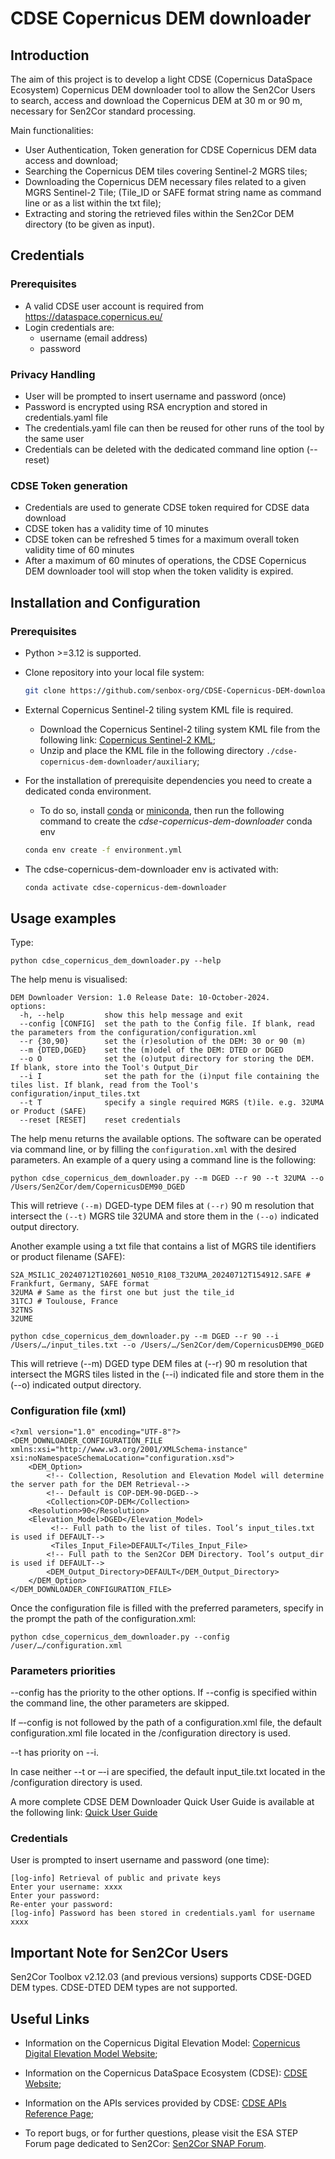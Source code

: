 # CDSE Copernicus DEM downloader

## Introduction

The aim of this project is to develop a light CDSE (Copernicus DataSpace Ecosystem) Copernicus DEM downloader tool to allow the Sen2Cor Users to search, access and download the Copernicus DEM at 30 m or 90 m, necessary for Sen2Cor standard processing.

Main functionalities:
- User Authentication, Token generation for CDSE Copernicus DEM data access and download;
- Searching the Copernicus DEM tiles covering Sentinel-2 MGRS tiles;
- Downloading the Copernicus DEM necessary files related to a given MGRS Sentinel-2 Tile;
(Tile_ID or SAFE format string name as command line or as a list within the txt file);
- Extracting and storing the retrieved files within the Sen2Cor DEM directory (to be given as input).


## Credentials

### Prerequisites

- A valid CDSE user account is required from https://dataspace.copernicus.eu/
- Login credentials are:
  - username (email address)
  - password

### Privacy Handling

- User will be prompted to insert username and password (once)
- Password is encrypted using RSA encryption and stored in credentials.yaml file
- The credentials.yaml file can then be reused for other runs of the tool by the same user
- Credentials can be deleted with the dedicated command line option (--reset)

### CDSE Token generation

- Credentials are used to generate CDSE token required for CDSE data download
- CDSE token has a validity time of 10 minutes
- CDSE token can be refreshed 5 times for a maximum overall token validity time of 60 minutes
- After a maximum of 60 minutes of operations, the CDSE Copernicus DEM downloader tool will stop when the token validity is expired.

## Installation and Configuration

### Prerequisites

- Python >=3.12 is supported.

- Clone repository into your local file system:
    
    ```bash
    git clone https://github.com/senbox-org/CDSE-Copernicus-DEM-downloader.git
    ```

- External Copernicus Sentinel-2 tiling system KML file is required.
  - Download the Copernicus Sentinel-2 tiling system KML file from the following link:
[Copernicus Sentinel-2 KML](https://sentiwiki.copernicus.eu/__attachments/1692737/S2A_OPER_GIP_TILPAR_MPC__20151209T095117_V20150622T000000_21000101T000000_B00.zip);
  - Unzip and place the KML file in the following directory `./cdse-copernicus-dem-downloader/auxiliary`;

- For the installation of prerequisite dependencies you need to create a dedicated conda environment.
  - To do so, install [conda](https://docs.conda.io/projects/conda/en/stable/user-guide/install/index.html) or [miniconda](https://docs.conda.io/en/latest/miniconda.html), then run the following command to create the _cdse-copernicus-dem-downloader_ conda env

  ```bash
  conda env create -f environment.yml
  ```

- The cdse-copernicus-dem-downloader env is activated with: 

    ```bash
    conda activate cdse-copernicus-dem-downloader
    ```
## Usage examples

Type:

```console
python cdse_copernicus_dem_downloader.py --help
```

The help menu is visualised:

```console
DEM Downloader Version: 1.0 Release Date: 10-October-2024.
options:
  -h, --help         show this help message and exit
  --config [CONFIG]  set the path to the Config file. If blank, read the parameters from the configuration/configuration.xml
  --r {30,90}        set the (r)esolution of the DEM: 30 or 90 (m)
  --m {DTED,DGED}    set the (m)odel of the DEM: DTED or DGED
  --o O              set the (o)utput directory for storing the DEM. If blank, store into the Tool's Output_Dir
  --i I              set the path for the (i)nput file containing the tiles list. If blank, read from the Tool's configuration/input_tiles.txt
  --t T              specify a single required MGRS (t)ile. e.g. 32UMA or Product (SAFE)
  --reset [RESET]    reset credentials
```

The help menu returns the available options. The software can be operated via command line, or by filling the `configuration.xml`
 with the desired parameters. An example of a query using a command line is the following:

```console
python cdse_copernicus_dem_downloader.py --m DGED --r 90 --t 32UMA --o /Users/Sen2Cor/dem/CopernicusDEM90_DGED 
```
This will retrieve  `(--m)` DGED-type DEM files at `(--r)` 90 m resolution that intersect the `(--t)` MGRS tile 32UMA and store them in the `(--o)` indicated output directory.

Another example using a txt file that contains a list of MGRS tile identifiers or product filename (SAFE):
```console
S2A_MSIL1C_20240712T102601_N0510_R108_T32UMA_20240712T154912.SAFE # Frankfurt, Germany, SAFE format
32UMA # Same as the first one but just the tile_id
31TCJ # Toulouse, France
32TNS
32UME
```
```console
python cdse_copernicus_dem_downloader.py --m DGED --r 90 --i /Users/…/input_tiles.txt --o /Users/…/Sen2Cor/dem/CopernicusDEM90_DGED  
```
This will retrieve  (--m) DGED type DEM files at (--r) 90 m resolution that intersect the MGRS tiles listed in the (--i) indicated file and store them in the (--o) indicated output directory.


### Configuration file (xml)

```console
<?xml version="1.0" encoding="UTF-8"?>
<DEM_DOWNLOADER_CONFIGURATION_FILE xmlns:xsi="http://www.w3.org/2001/XMLSchema-instance" xsi:noNamespaceSchemaLocation="configuration.xsd">
    <DEM_Option>
        <!-- Collection, Resolution and Elevation Model will determine the server path for the DEM Retrieval-->
        <!-- Default is COP-DEM-90-DGED-->
        <Collection>COP-DEM</Collection>
	<Resolution>90</Resolution>
	<Elevation_Model>DGED</Elevation_Model>
         <!-- Full path to the list of tiles. Tool’s input_tiles.txt is used if DEFAULT-->
         <Tiles_Input_File>DEFAULT</Tiles_Input_File>
        <!-- Full path to the Sen2Cor DEM Directory. Tool’s output_dir is used if DEFAULT-->
        <DEM_Output_Directory>DEFAULT</DEM_Output_Directory>
    </DEM_Option>
</DEM_DOWNLOADER_CONFIGURATION_FILE>
```
Once the configuration file is filled with the preferred parameters, specify in the prompt the path of the configuration.xml:

```console
python cdse_copernicus_dem_downloader.py --config /user/…/configuration.xml
```



### Parameters priorities

--config has the priority to the other options. If --config is specified within the command line, the other parameters are skipped.

If –-config is not followed by the path of a configuration.xml file, the default configuration.xml file located in the /configuration directory is used.

--t has priority on --i. 

In case neither --t or –-i are specified, the default input_tile.txt located in the /configuration directory is used.

A more complete CDSE DEM Downloader Quick User Guide is available at the following link: [Quick User Guide](https://step.esa.int/thirdparties/sen2cor/2.12.0/docs/CDSE_DEM_Downloader_v1_3.pdf)

### Credentials
User is prompted to insert username and password (one time):

```console
[log-info] Retrieval of public and private keys
Enter your username: xxxx
Enter your password:
Re-enter your password:
[log-info] Password has been stored in credentials.yaml for username xxxx
```

## Important Note for Sen2Cor Users

Sen2Cor Toolbox v2.12.03 (and previous versions) supports CDSE-DGED DEM types. CDSE-DTED DEM types are not supported. 

## Useful Links

- Information on the Copernicus Digital Elevation Model:
[Copernicus Digital Elevation Model Website](https://spacedata.copernicus.eu/collections/copernicus-digital-elevation-model);

- Information on the Copernicus DataSpace Ecosystem (CDSE):
[CDSE Website](https://documentation.dataspace.copernicus.eu/Home.html);

- Information on the APIs services provided by CDSE:
[CDSE APIs Reference Page](https://documentation.dataspace.copernicus.eu/APIs.html);

- To report bugs, or for further questions, please visit the ESA STEP Forum page dedicated to Sen2Cor:
[Sen2Cor SNAP Forum](https://forum.step.esa.int/c/optical-toolbox/sen2cor/).
